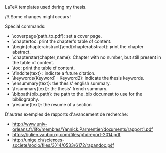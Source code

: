 LaTeX templates used during my thesis.

/!\ Some changes might occurs !


Spécial commands:
* \coverpage{path_to_pdf}: set a cover page.
* \chaptertoc: print the chapter's table of content.
* \begin{chapterabstract}\end{chapterabstract}: print the chapter abstract.
* \chapterstar{chapter_name}: Chapter with no number, but still present in the table of content.
* \toc: print the table of content.
* \findcite{text} : indicate a future citation.
* \keywords{Keyword1 - Keyword2}: indicate the thesis keywords.
* \ensummary{text}: the thesis' english summary.
* \frsummary{text}: the thesis' french summary.
* \bibpath{bib_path}: the path to the .bib document to use for the bibliography.
* \resume{text}: the resume of a section


D'autres exemples de rapports d'avancement de recherche:
* http://www.univ-orleans.fr/lifo/membres/Yannick.Parmentier/documents/rapport1.pdf
* https://julien.vaubourg.com/files/phdreport-2014.pdf
* http://unige.ch/sciences-societe/socio/files/3014/0533/6172/rapandoc.pdf
